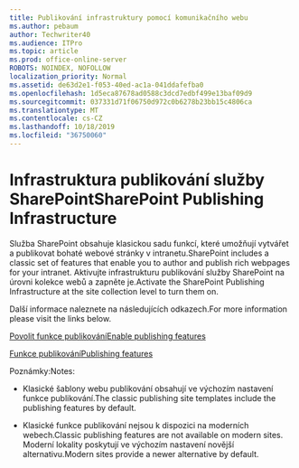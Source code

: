 ```yaml
---
title: Publikování infrastruktury pomocí komunikačního webu
ms.author: pebaum
author: Techwriter40
ms.audience: ITPro
ms.topic: article
ms.prod: office-online-server
ROBOTS: NOINDEX, NOFOLLOW
localization_priority: Normal
ms.assetid: de63d2e1-f053-40ed-ac1a-041ddafefba0
ms.openlocfilehash: 1d5eca87678ad0588c3dcd7edbf499e13baf09d9
ms.sourcegitcommit: 037331d71f06750d972c0b6278b23bb15c4806ca
ms.translationtype: MT
ms.contentlocale: cs-CZ
ms.lasthandoff: 10/18/2019
ms.locfileid: "36750060"
---
```

# <a name="sharepoint-publishing-infrastructure"></a><span data-ttu-id="f633a-102">Infrastruktura publikování služby SharePoint</span><span class="sxs-lookup"><span data-stu-id="f633a-102">SharePoint Publishing Infrastructure</span></span>


<span data-ttu-id="f633a-103">Služba SharePoint obsahuje klasickou sadu funkcí, které umožňují vytvářet a publikovat bohaté webové stránky v intranetu.</span><span class="sxs-lookup"><span data-stu-id="f633a-103">SharePoint includes a classic set of features that enable you to author and publish rich webpages for your intranet.</span></span> <span data-ttu-id="f633a-104">Aktivujte infrastrukturu publikování služby SharePoint na úrovni kolekce webů a zapněte je.</span><span class="sxs-lookup"><span data-stu-id="f633a-104">Activate the SharePoint Publishing Infrastructure at the site collection level to turn them on.</span></span>

<span data-ttu-id="f633a-105">Další informace naleznete na následujících odkazech.</span><span class="sxs-lookup"><span data-stu-id="f633a-105">For more information please visit the links below.</span></span>

[<span data-ttu-id="f633a-106">Povolit funkce publikování</span><span class="sxs-lookup"><span data-stu-id="f633a-106">Enable publishing features</span></span>](https://support.office.com/article/Enable-publishing-features-479677A6-8B33-4AC7-907D-071C1C7E4518)

[<span data-ttu-id="f633a-107">Funkce publikování</span><span class="sxs-lookup"><span data-stu-id="f633a-107">Publishing features</span></span>](https://support.office.com/article/Features-enabled-in-a-SharePoint-Online-publishing-site-3AB3810C-3C2C-4361-9D0E-0CBE666EA0B0?wt.mc_id=O365_Portal_MMaven#__toc336865553)

<span data-ttu-id="f633a-108">Poznámky:</span><span class="sxs-lookup"><span data-stu-id="f633a-108">Notes:</span></span>

- <span data-ttu-id="f633a-109">Klasické šablony webu publikování obsahují ve výchozím nastavení funkce publikování.</span><span class="sxs-lookup"><span data-stu-id="f633a-109">The classic publishing site templates include the publishing features by default.</span></span>

- <span data-ttu-id="f633a-110">Klasické funkce publikování nejsou k dispozici na moderních webech.</span><span class="sxs-lookup"><span data-stu-id="f633a-110">Classic publishing features are not available on modern sites.</span></span> <span data-ttu-id="f633a-111">Moderní lokality poskytují ve výchozím nastavení novější alternativu.</span><span class="sxs-lookup"><span data-stu-id="f633a-111">Modern sites provide a newer alternative by default.</span></span>

